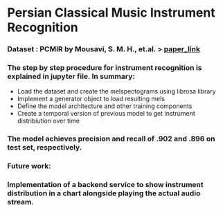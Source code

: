 # Persian Classical Music Instrument Recognition

### Dataset : PCMIR by Mousavi, S. M. H., et.al. > [paper_link](https://www.researchgate.net/profile/Surya-Prasath/publication/336810669_Persian_Classical_Music_Instrument_Recognition_PCMIR_Using_a_Novel_Persian_Music_Database/links/5e3b6aaca6fdccd9658a824d/Persian-Classical-Music-Instrument-Recognition-PCMIR-Using-a-Novel-Persian-Music-Database.pdf)

### The step by step procedure for instrument recognition is explained in jupyter file. In summary:
* Load the dataset and create the melspectograms using librosa library
* Implement a generator object to load resulting mels
* Define the model architecture and other training components
* Create a temporal version of previous model to get instrument distribiution over time


### The model achieves __precision and recall of .902 and .896 on test set__, respectively.


### Future work:
### Implementation of a backend service to show instrument distribution in a chart alongside playing the actual audio stream.



